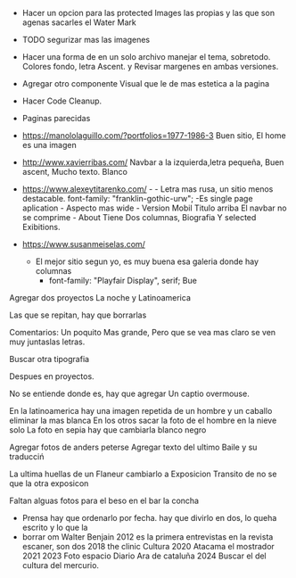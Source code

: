 - Hacer un opcion para las protected Images las propias y las que son agenas sacarles el Water Mark
- TODO segurizar mas las imagenes

- Hacer una forma de en un solo archivo manejar el tema, sobretodo. Colores fondo, letra Ascent. y Revisar margenes en ambas versiones.
- Agregar otro componente Visual que le de mas estetica a la pagina
- Hacer Code Cleanup.

- Paginas parecidas

- https://manololaguillo.com/?portfolios=1977-1986-3
  Buen sitio, El home es una imagen
- http://www.xavierribas.com/
  Navbar a la izquierda,letra pequeña, Buen ascent, Mucho texto. Blanco
- https://www.alexeytitarenko.com/ - - Letra mas rusa, un sitio menos destacable. font-family: "franklin-gothic-urw";
  -Es single page aplication - Aspecto mas wide - Version Mobil Titulo arriba El navbar no se comprime - About Tiene Dos columnas, Biografia Y selected Exibitions.
- https://www.susanmeiselas.com/
  - El mejor sitio segun yo, es muy buena esa galeria donde hay columnas
    - font-family: "Playfair Display", serif; Bue

Agregar dos proyectos
La noche y
Latinoamerica

Las que se repitan, hay que borrarlas

Comentarios:
Un poquito Mas grande, Pero que se vea mas claro se ven muy juntaslas letras.

Buscar otra tipografia

Despues en proyectos.

No se entiende donde es, hay que agregar Un captio overmouse.

En la latinoamerica hay una imagen repetida de un hombre y un caballo eliminar
la mas blanca
En los otros sacar la foto de el hombre en la nieve solo
La foto en sepia hay que cambiarla blanco negro

Agregar fotos de anders peterse
Agregar texto del ultimo Baile y su traducciń

La ultima huellas de un Flaneur cambiarlo a Exposicion
Transito de no se que la otra exposicon

Faltan alguas fotos para el beso en el bar la concha

- Prensa hay que ordenarlo por fecha.
  hay que divirlo en dos, lo queha escrito y lo que la
- borrar om Walter Benjain
  2012 es la primera entrevistas en la revista escaner, son dos
  2018 the clinic
  Cultura 2020
  Atacama el mostrador 2021
  2023 Foto espacio
  Diario Ara de cataluña 2024
  Buscar el del cultura del mercurio.
